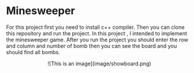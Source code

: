 # Minesweeper
For this project first you need to install c++ compiler. Then you can clone this repository and run the project.
In this project , I intended to implement the minesweeper game.
After you run the project you should enter the row and column and number of bomb then you can see the board and you should find all bombs.
<br>
<p align="center">![This is an image](image/showboard.png)</p>
